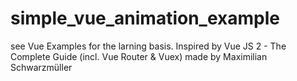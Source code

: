 # simple_vue_animation_example
see Vue Examples for the larning basis. Inspired by Vue JS 2 - The Complete Guide (incl. Vue Router &amp; Vuex) made by Maximilian Schwarzmüller

